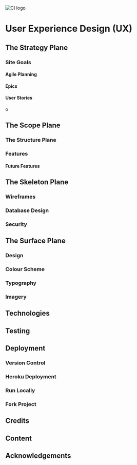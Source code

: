 ![CI logo](https://codeinstitute.s3.amazonaws.com/fullstack/ci_logo_small.png)

# User Experience Design (UX) 
##	The Strategy Plane 
###	Site Goals
####	Agile Planning 
####	Epics
####	User Stories
o	
## The Scope Plane
### The Structure Plane 
### Features
####	Future Features
## The Skeleton Plane 
###	Wireframes
### Database Design
###	Security
## The Surface Plane 
### Design 
###	Colour Scheme
### Typography
###	Imagery

## Technologies
## Testing
## Deployment 
### Version Control
### Heroku Deployment
### Run Locally
### Fork Project
## Credits 
## Content
## Acknowledgements
